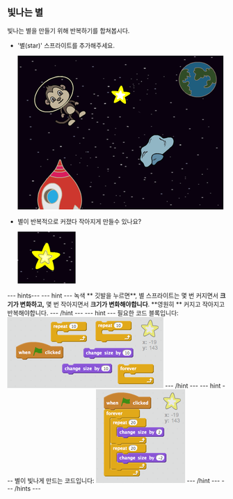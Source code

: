 ## 빛나는 별

빛나는 별을 만들기 위해 반복하기를 합쳐봅시다.

+ '별(star)' 스프라이트를 추가해주세요.
    
    ![별 스프라이트 추가하기](images/space-star-sprite.png)

+ 별이 반복적으로 커졌다 작아지게 만들수 있나요?
    
    ![빛나는 별 테스트하기](images/space-star-test.png)

\--- hints\--- \--- hint \--- 녹색 ** 깃발을 누르면**, 별 스프라이트는 몇 번 커지면서 **크기가 변화하고,** 몇 번 작아지면서 **크기가 변화해야합니다**. **영원히 ** 커지고 작아지고 반복해야합니다. \--- /hint \--- \--- hint \--- 필요한 코드 블록입니다: ![Blocks for a shining star](images/space-star-blocks.png) \--- /hint \--- \--- hint \--- 별이 빛나게 만드는 코드입니다: ![Code for a shining star](images/space-star-code.png) \--- /hint \--- \--- /hints \---